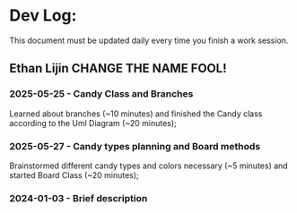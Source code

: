 # Dev Log:

This document must be updated daily every time you finish a work session.

## Ethan Lijin CHANGE THE NAME FOOL!

### 2025-05-25 - Candy Class and Branches
Learned about branches (~10 minutes) and finished the Candy class according to the Uml Diagram (~20 minutes);

### 2025-05-27 - Candy types planning and Board methods
Brainstormed different candy types and colors necessary (~5 minutes) and started Board Class (~20 minutes);

### 2024-01-03 - Brief description
